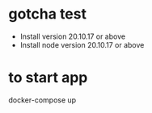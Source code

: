 # gotcha test

- Install version 20.10.17 or above
- Install node version 20.10.17 or above

# to start app

docker-compose up


